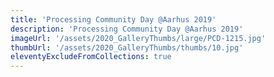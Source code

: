 ```yaml
---
title: 'Processing Community Day @Aarhus 2019'
description: 'Processing Community Day @Aarhus 2019'
imageUrl: '/assets/2020_GalleryThumbs/large/PCD-1215.jpg'
thumbUrl: '/assets/2020_GalleryThumbs/thumbs/10.jpg'
eleventyExcludeFromCollections: true
---
```

